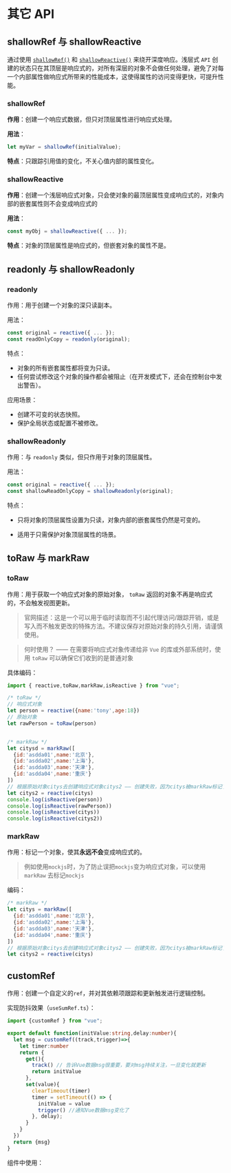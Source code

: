 # 其它 API

## shallowRef 与 shallowReactive

通过使用 [`shallowRef()`](https://cn.vuejs.org/api/reactivity-advanced.html#shallowref) 和 [`shallowReactive()`](https://cn.vuejs.org/api/reactivity-advanced.html#shallowreactive) 来绕开深度响应。浅层式 `API` 创建的状态只在其顶层是响应式的，对所有深层的对象不会做任何处理，避免了对每一个内部属性做响应式所带来的性能成本，这使得属性的访问变得更快，可提升性能。

### shallowRef

**作用**：创建一个响应式数据，但只对顶层属性进行响应式处理。

**用法**：

```js
let myVar = shallowRef(initialValue);
```

**特点**：只跟踪引用值的变化，不关心值内部的属性变化。

### shallowReactive

**作用**：创建一个浅层响应式对象，只会使对象的最顶层属性变成响应式的，对象内部的嵌套属性则不会变成响应式的

**用法**：

```js
const myObj = shallowReactive({ ... });
```

**特点**：对象的顶层属性是响应式的，但嵌套对象的属性不是。

## readonly 与 shallowReadonly

### readonly

作用：用于创建一个对象的深只读副本。

用法：

```js
const original = reactive({ ... });
const readOnlyCopy = readonly(original);
```

特点：

* 对象的所有嵌套属性都将变为只读。
* 任何尝试修改这个对象的操作都会被阻止（在开发模式下，还会在控制台中发出警告）。

应用场景：

* 创建不可变的状态快照。
* 保护全局状态或配置不被修改。

### shallowReadonly

作用：与 `readonly` 类似，但只作用于对象的顶层属性。

用法：

```js
const original = reactive({ ... });
const shallowReadOnlyCopy = shallowReadonly(original);
```

特点：

* 只将对象的顶层属性设置为只读，对象内部的嵌套属性仍然是可变的。

* 适用于只需保护对象顶层属性的场景。


## toRaw 与 markRaw

### toRaw

作用：用于获取一个响应式对象的原始对象， `toRaw` 返回的对象不再是响应式的，不会触发视图更新。

> 官网描述：这是一个可以用于临时读取而不引起代理访问/跟踪开销，或是写入而不触发更改的特殊方法。不建议保存对原始对象的持久引用，请谨慎使用。

> 何时使用？ —— 在需要将响应式对象传递给非 `Vue` 的库或外部系统时，使用 `toRaw` 可以确保它们收到的是普通对象

具体编码：

```js
import { reactive,toRaw,markRaw,isReactive } from "vue";

/* toRaw */
// 响应式对象
let person = reactive({name:'tony',age:18})
// 原始对象
let rawPerson = toRaw(person)


/* markRaw */
let citysd = markRaw([
  {id:'asdda01',name:'北京'},
  {id:'asdda02',name:'上海'},
  {id:'asdda03',name:'天津'},
  {id:'asdda04',name:'重庆'}
])
// 根据原始对象citys去创建响应式对象citys2 —— 创建失败，因为citys被markRaw标记了
let citys2 = reactive(citys)
console.log(isReactive(person))
console.log(isReactive(rawPerson))
console.log(isReactive(citys))
console.log(isReactive(citys2))
```

### markRaw

作用：标记一个对象，使其**永远不会**变成响应式的。

> 例如使用`mockjs`时，为了防止误把`mockjs`变为响应式对象，可以使用 `markRaw` 去标记`mockjs`

编码：

```js
/* markRaw */
let citys = markRaw([
  {id:'asdda01',name:'北京'},
  {id:'asdda02',name:'上海'},
  {id:'asdda03',name:'天津'},
  {id:'asdda04',name:'重庆'}
])
// 根据原始对象citys去创建响应式对象citys2 —— 创建失败，因为citys被markRaw标记了
let citys2 = reactive(citys)
```

## customRef

作用：创建一个自定义的`ref`，并对其依赖项跟踪和更新触发进行逻辑控制。

实现防抖效果（`useSumRef.ts`）：

```typescript
import {customRef } from "vue";

export default function(initValue:string,delay:number){
  let msg = customRef((track,trigger)=>{
    let timer:number
    return {
      get(){
        track() // 告诉Vue数据msg很重要，要对msg持续关注，一旦变化就更新
        return initValue
      },
      set(value){
        clearTimeout(timer)
        timer = setTimeout(() => {
          initValue = value
          trigger() //通知Vue数据msg变化了
        }, delay);
      }
    }
  }) 
  return {msg}
}
```

组件中使用：



